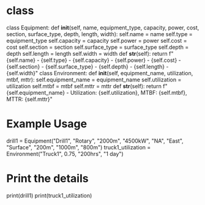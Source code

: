 # class
class Equipment:
    def __init__(self, name, equipment_type, capacity, power, cost, section, surface_type, depth, length, width):
        self.name = name
        self.type = equipment_type
        self.capacity = capacity
        self.power = power
        self.cost = cost
        self.section = section
        self.surface_type = surface_type
        self.depth = depth
        self.length = length
        self.width = width
    def __str__(self):
        return f"{self.name} - {self.type} - {self.capacity} - {self.power} - {self.cost} - {self.section} - {self.surface_type} - {self.depth} - {self.length} - {self.width}"
class Environment:
    def __init__(self, equipment_name, utilization, mtbf, mttr):
        self.equipment_name = equipment_name
        self.utilization = utilization
        self.mtbf = mtbf
        self.mttr = mttr
    def __str__(self):
        return f"{self.equipment_name} - Utilization: {self.utilization}, MTBF: {self.mtbf}, MTTR: {self.mttr}"
# Example Usage
drill1 = Equipment("Drill1", "Rotary", "2000m", "4500kW", "NA", "East", "Surface", "200m", "1000m", "800m")
truck1_utilization = Environment("Truck1", 0.75, "200hrs", "1 day")
# Print the details
print(drill1)
print(truck1_utilization)

